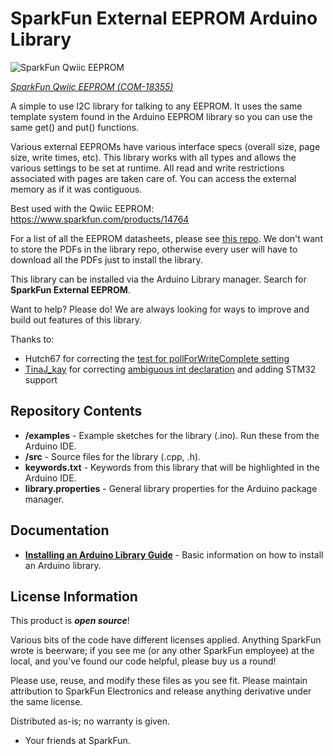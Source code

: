 SparkFun External EEPROM Arduino Library
===========================================================

![SparkFun Qwiic EEPROM](https://cdn.sparkfun.com//assets/parts/1/7/7/0/1/18355-SparkFun_Qwiic_EEPROM_Breakout_-_512Kbit-01.jpg)

[*SparkFun Qwiic EEPROM (COM-18355)*](https://www.sparkfun.com/products/18355)

A simple to use I2C library for talking to any EEPROM. It uses the same template system found in the Arduino EEPROM library so you can use the same get() and put() functions.

Various external EEPROMs have various interface specs (overall size, page size, write times, etc). This library works with all types and allows the various settings to be set at runtime. All read and write restrictions associated with pages are taken care of. You can access the external memory as if it was contiguous.

Best used with the Qwiic EEPROM: https://www.sparkfun.com/products/14764

For a list of all the EEPROM datasheets, please see [this repo](https://github.com/sparkfun/SparkFun_External_EEPROM_Arduino_Library_Docs). We don't want to store the PDFs in the library repo, otherwise every user will have to download all the PDFs just to install the library.

This library can be installed via the Arduino Library manager. Search for **SparkFun External EEPROM**.

Want to help? Please do! We are always looking for ways to improve and build out features of this library.

Thanks to:

* Hutch67 for correcting the [test for pollForWriteComplete setting](https://github.com/sparkfun/SparkFun_External_EEPROM_Arduino_Library/pull/4/files)
* [TinaJ_kay](https://github.com/TylerBird) for correcting [ambiguous int declaration](https://github.com/sparkfun/SparkFun_External_EEPROM_Arduino_Library/pull/7) and adding STM32 support

Repository Contents
-------------------

* **/examples** - Example sketches for the library (.ino). Run these from the Arduino IDE. 
* **/src** - Source files for the library (.cpp, .h).
* **keywords.txt** - Keywords from this library that will be highlighted in the Arduino IDE. 
* **library.properties** - General library properties for the Arduino package manager. 

Documentation
--------------

* **[Installing an Arduino Library Guide](https://learn.sparkfun.com/tutorials/installing-an-arduino-library)** - Basic information on how to install an Arduino library.

License Information
-------------------

This product is _**open source**_! 

Various bits of the code have different licenses applied. Anything SparkFun wrote is beerware; if you see me (or any other SparkFun employee) at the local, and you've found our code helpful, please buy us a round!

Please use, reuse, and modify these files as you see fit. Please maintain attribution to SparkFun Electronics and release anything derivative under the same license.

Distributed as-is; no warranty is given.

- Your friends at SparkFun.
